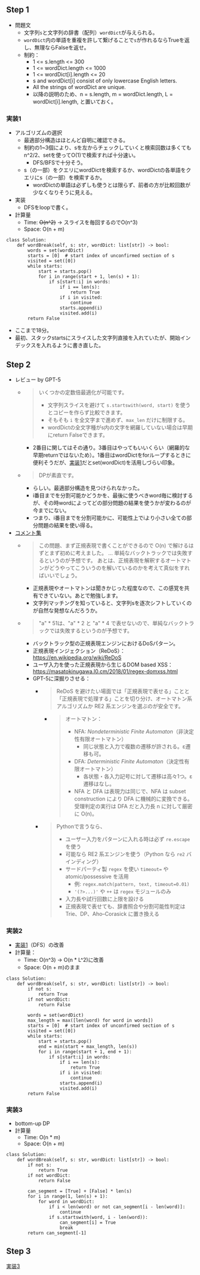 ## Step 1

- 問題文
  - 文字列`s`と文字列の辞書（配列）`wordDict`が与えられる。
  - `wordDict`内の単語を重複を許して繋げることで`s`が作れるならTrueを返し、無理ならFalseを返せ。
  - 制約：
    - 1 <= s.length <= 300
    - 1 <= wordDict.length <= 1000
    - 1 <= wordDict[i].length <= 20
    - s and wordDict[i] consist of only lowercase English letters.
    - All the strings of wordDict are unique.
    - 以降の説明のため、n = s.length, m = wordDict.length, L = wordDict[i].length, と置いておく。

### 実装1

- アルゴリズムの選択
  - 最適部分構造はほとんど自明に確認できる。
  - 制約の1~3個により、sを左からチェックしていくと検索回数は多くてもn^2/2、setを使ってO(1)で検索すれば十分速い。
    - DFS/BFSで十分そう。
  - s（の一部）をクエリにwordDictを検索するか、wordDictの各単語をクエリにs（の一部）を検索するか。
    - wordDictの単語は必ずしも使うとは限らず、前者の方が比較回数が少なくなりそうに見える。
- 実装
  - DFSをloopで書く。
- 計算量
  - Time: ~~O(n^2)~~ -> スライスを毎回するのでO(n^3)
  - Space: O(n + m)

```python3
class Solution:
    def wordBreak(self, s: str, wordDict: list[str]) -> bool:
        words = set(wordDict)
        starts = [0]  # start index of unconfirmed section of s
        visited = set([0])
        while starts:
            start = starts.pop()
            for i in range(start + 1, len(s) + 1):
                if s[start:i] in words:
                    if i == len(s):
                        return True
                    if i in visited:
                        continue
                    starts.append(i)
                    visited.add(i)
        return False
```

- ここまで18分。
- 最初、スタックstartsにスライスした文字列直接を入れていたが、開始インデックスを入れるように書き直した。

## Step 2

- レビュー by GPT-5
  - > いくつかの定数倍最適化が可能です。
    > * 文字列スライスを避けて `s.startswith(word, start)` を使うとコピーを作らず比較できます。
    > * そもそも `i` を全文字まで進めず、`max_len` だけに制限する。
    > * wordDictの全文字種がs内の文字を網羅していない場合は早期にreturn Falseできます。
    - 2番目に関してはその通り。3番目はやってもいいくらい（網羅的な早期returnではないため）。1番目はwordDictをforループするときに便利そうだが、[実装1](#実装1)だとset(wordDict)を活用しづらい印象。
  - > DPが素直です。
    - らしい。最適部分構造を見つけられなかった。
    - i番目までを分割可能かどうかを、最後に使うべきword毎に検討するが、その時wordによってどの部分問題の結果を使うかが変わるのが今までにない。
    - つまり、i番目までを分割可能かに、可能性上でiより小さい全ての部分問題の結果を使い得る。
- [コメント集](https://docs.google.com/document/d/11HV35ADPo9QxJOpJQ24FcZvtvioli770WWdZZDaLOfg/edit?tab=t.0#heading=h.56p9cz7xyy3h)
  - > この問題、まず正規表現で書くことができるので O(n) で解けるはずとまず初めに考えました。
    > ...
    > 単純なバックトラックでは失敗するというのが予想です。
    > あとは、正規表現を解釈するオートマトンがどうやってこういうのを解いているのかを考えて真似をすればいいでしょう。
    - 正規表現やオートマトンは聞きかじった程度なので、この感覚を共有できていない。あとで勉強します。
    - 文字列マッチングを知っていると、文字列sを逐次シフトしていくのが自然な発想なんだろうか。
  - > "a" * 51は、"a" * 2 と "a" * 4 で表せないので、単純なバックトラックでは失敗するというのが予想です。
    - バックトラック型の正規表現エンジンにおけるDoSパターン。
    - 正規表現インジェクション（ReDoS）：https://en.wikipedia.org/wiki/ReDoS
    - ユーザ入力を使った正規表現から生じるDOM based XSS：https://masatokinugawa.l0.cm/2018/01/regex-domxss.html
    - GPT-5に深掘りさせる：
      - > ReDoS を避けたい場面では「正規表現で表せる」ことと「正規表現で処理する」ことを切り分け、オートマトン系アルゴリズムか RE2 系エンジンを選ぶのが安全です。
        - > オートマトン：
          > - NFA: *Nondeterministic Finite Automaton*（非決定性有限オートマトン）
          >   - 同じ状態と入力で複数の遷移が許される。ε遷移も可。
          > - DFA: *Deterministic Finite Automaton*（決定性有限オートマトン）
          >   - 各状態・各入力記号に対して遷移は高々1つ。ε遷移はなし。
          > - NFA と DFA は表現力は同じで、NFA は subset construction により DFA に機械的に変換できる。受理判定の実行は DFA だと入力長 n に対して厳密に O(n)。
      - > Pythonで言うなら、
        > * ユーザー入力をパターンに入れる時は必ず `re.escape` を使う
        > * 可能なら RE2 系エンジンを使う（Python なら `re2` バインディング）
        > * サードパーティ製 `regex` を使い `timeout=` や atomic/possessive を活用
        >   * 例: `regex.match(pattern, text, timeout=0.01)`
        >   * `'(?>...)'` や `++` は `regex` モジュールのみ
        > * 入力長や試行回数に上限を設ける
        > * 正規表現で表せても、辞書照合や分割可能性判定は Trie、DP、Aho–Corasick に置き換える

### 実装2

- [実装1](#実装1)（DFS）の改善
- 計算量：
  - Time: O(n^3) -> O(n * L^2)に改善
  - Space: O(n + m)のまま

```python3
class Solution:
    def wordBreak(self, s: str, wordDict: list[str]) -> bool:
        if not s:
            return True
        if not wordDict:
            return False

        words = set(wordDict)
        max_length = max([len(word) for word in words])
        starts = [0]  # start index of unconfirmed section of s
        visited = set([0])
        while starts:
            start = starts.pop()
            end = min(start + max_length, len(s))
            for i in range(start + 1, end + 1):
                if s[start:i] in words:
                    if i == len(s):
                        return True
                    if i in visited:
                        continue
                    starts.append(i)
                    visited.add(i)
        return False
```

### 実装3

- bottom-up DP
- 計算量
  - Time: O(n * m)
  - Space: O(n + m)

```python3
class Solution:
    def wordBreak(self, s: str, wordDict: list[str]) -> bool:
        if not s:
            return True
        if not wordDict:
            return False
        
        can_segment = [True] + [False] * len(s)
        for i in range(1, len(s) + 1):
            for word in wordDict:
                if i < len(word) or not can_segment[i - len(word)]:
                    continue
                if s.startswith(word, i - len(word)):
                    can_segment[i] = True
                    break
        return can_segment[-1]
```

## Step 3

[実装3](#実装3)
